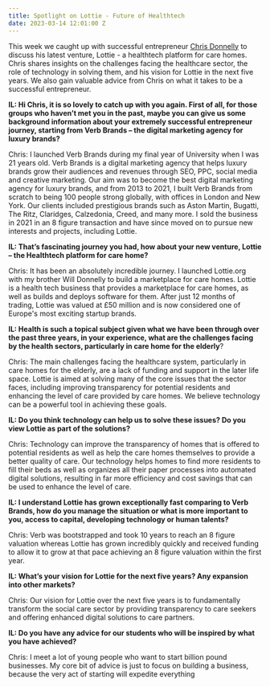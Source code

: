```yaml
---
title: Spotlight on Lottie - Future of Healthtech
date: 2023-03-14 12:01:00 Z
---
```


This week we caught up with successful entrepreneur [Chris Donnelly](https://www.linkedin.com/in/donnellychris) to discuss his latest venture, Lottie - a healthtech platform for care homes. Chris shares insights on the challenges facing the healthcare sector, the role of technology in solving them, and his vision for Lottie in the next five years. We also gain valuable advice from Chris on what it takes to be a successful entrepreneur.


**IL: Hi Chris, it is so lovely to catch up with you again. First of all, for those groups who haven’t met you in the past, maybe you can give us some background information about your extremely successful entrepreneur journey, starting from Verb Brands – the digital marketing agency for luxury brands?**

Chris: I launched Verb Brands during my final year of University when I was 21 years old. Verb Brands is a digital marketing agency that helps luxury brands grow their audiences and revenues through SEO, PPC, social media and creative marketing. Our aim was to become the best digital marketing agency for luxury brands, and from 2013 to 2021, I built Verb Brands from scratch to being 100 people strong globally, with offices in London and New York. Our clients included prestigious brands such as Aston Martin, Bugatti, The Ritz, Claridges, Calzedonia, Creed, and many more. I sold the business in 2021 in an 8 figure transaction and have since moved on to pursue new interests and projects, including Lottie.

**IL: That’s fascinating journey you had, how about your new venture, Lottie – the Healthtech platform for care home?**

Chris: It has been an absolutely incredible journey. I launched Lottie.org with my brother Will Donnelly to build a marketplace for care homes. Lottie is a health tech business that provides a marketplace for care homes, as well as builds and deploys software for them. After just 12 months of trading, Lottie was valued at £50 million and is now considered one of Europe's most exciting startup brands.

**IL: Health is such a topical subject given what we have been through over the past three years, in your experience, what are the challenges facing by the health sectors, particularly in care home for the elderly**?

Chris: The main challenges facing the healthcare system, particularly in care homes for the elderly, are a lack of funding and support in the later life space. Lottie is aimed at solving many of the core issues that the sector faces, including improving transparency for potential residents and enhancing the level of care provided by care homes. We believe technology can be a powerful tool in achieving these goals.

**IL: Do you think technology can help us to solve these issues? Do you view Lottie as part of the solutions?**

Chris: Technology can improve the transparency of homes that is offered to potential residents as well as help the care homes themselves to provide a better quality of care. Our technology helps homes to find more residents to fill their beds as well as organizes all their paper processes into automated digital solutions, resulting in far more efficiency and cost savings that can be used to enhance the level of care.

**IL: I understand Lottie has grown exceptionally fast comparing to Verb Brands, how do you manage the situation or what is more important to you, access to capital, developing technology or human talents?**

Chris: Verb was bootstrapped and took 10 years to reach an 8 figure valuation whereas Lottie has grown incredibly quickly and received funding to allow it to grow at that pace achieving an 8 figure valuation within the first year.

**IL: What’s your vision for Lottie for the next five years? Any expansion into other markets?**

Chris: Our vision for Lottie over the next five years is to fundamentally transform the social care sector by providing transparency to care seekers and offering enhanced digital solutions to care partners.

**IL: Do you have any advice for our students who will be inspired by what you have achieved?**

Chris: I meet a lot of young people who want to start billion pound businesses. My core bit of advice is just to focus on building a business, because the very act of starting will expedite everything

